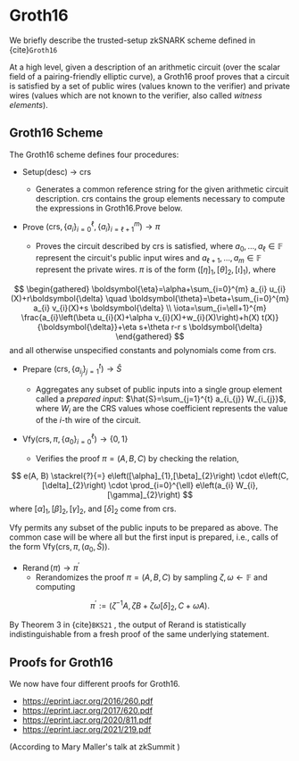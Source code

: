 # Groth16
We briefly describe the trusted-setup zkSNARK scheme defined in {cite}`Groth16`


At a high level, given a description of an arithmetic circuit (over the scalar field of a pairing-friendly elliptic curve), a Groth16 proof proves that a circuit is satisfied by a set of public wires (values known to the verifier) and private wires (values which are not known to the verifier, also called *witness elements*).

## Groth16 Scheme

The Groth16 scheme defines four procedures:

- Setup(desc) $\rightarrow$ crs 
	- Generates a common reference string for the given arithmetic circuit description. crs contains the group elements necessary to compute the expressions in $\mathrm{Groth16.Prove}$ below.

- Prove $\left(\mathrm{crs},\left\{a_{i}\right\}_{i=0}^{\ell},\left\{a_{i}\right\}_{i=\ell+1}^{m}\right) \rightarrow \pi$ 
	- Proves the circuit described by crs is satisfied, where $a_{0}, \ldots, a_{\ell} \in \mathbb{F}$ represent the circuit's public input wires and $a_{\ell+1}, \ldots, a_{m} \in \mathbb{F}$ represent the private wires. $\pi$ is of the form $\left([\eta]_{1},[\theta]_{2},[\iota]_{1}\right)$, where

$$
\begin{gathered}
\boldsymbol{\eta}=\alpha+\sum_{i=0}^{m} a_{i} u_{i}(X)+r\boldsymbol{\delta} \quad \boldsymbol{\theta}=\beta+\sum_{i=0}^{m} a_{i} v_{i}(X)+s \boldsymbol{\delta} \\
\iota=\sum_{i=\ell+1}^{m} \frac{a_{i}\left(\beta u_{i}(X)+\alpha v_{i}(X)+w_{i}(X)\right)+h(X) t(X)}{\boldsymbol{\delta}}+\eta s+\theta r-r s \boldsymbol{\delta}
\end{gathered}
$$
and all otherwise unspecified constants and polynomials come from crs.


- Prepare $\left(\mathrm{crs},\left\{a_{i_{j}}\right\}_{j=1}^{t}\right) \rightarrow \hat{S}$ 
	- Aggregates any subset of public inputs into a single group element called a *prepared input*: $\hat{S}=\sum_{j=1}^{t} a_{i_{j}} W_{i_{j}}$, where $W_{i}$ are the CRS values whose coefficient represents the value of the $i$-th wire of the circuit.

- $\mathrm{Vfy} \left(\mathrm{crs}, \pi,\left\{a_{0}\right\}_{i=0}^{\ell}\right) \rightarrow\{0,1\}$ 
	- Verifies the proof $\pi=(A, B, C)$ by checking the relation,

$$
e(A, B) \stackrel{?}{=} e\left([\alpha]_{1},[\beta]_{2}\right) \cdot e\left(C,[\delta]_{2}\right) \cdot \prod_{i=0}^{\ell} e\left(a_{i} W_{i},[\gamma]_{2}\right)
$$
where $[\alpha]_{1},[\beta]_{2},[\gamma]_{2}$, and $[\delta]_{2}$ come from crs. 

Vfy permits any subset of the public inputs to be prepared as above. The common case will be where all but the first input is prepared, i.e., calls of the form $\mathrm{Vfy}\left(\mathrm{crs}, \pi,\left(a_{0}, \hat{S}\right)\right)$.
- $\operatorname{Rerand}(\pi) \rightarrow \pi^{\prime}$ 
	- Rerandomizes the proof $\pi=(A, B, C)$ by sampling $\zeta, \omega \leftarrow \mathbb{F}$ and computing

$$
\pi^{\prime}:=\left(\zeta^{-1} A, \zeta B+\zeta \omega[\delta]_{2}, C+\omega A\right) .
$$

By Theorem 3 in {cite}`BKS21` , the output of Rerand is statistically indistinguishable from a fresh proof of the same underlying statement.


## Proofs for Groth16
We now have four different proofs for Groth16. 

- https://eprint.iacr.org/2016/260.pdf
- https://eprint.iacr.org/2017/620.pdf
- https://eprint.iacr.org/2020/811.pdf
- https://eprint.iacr.org/2021/219.pdf
 
 (According to Mary Maller's talk at zkSummit )


